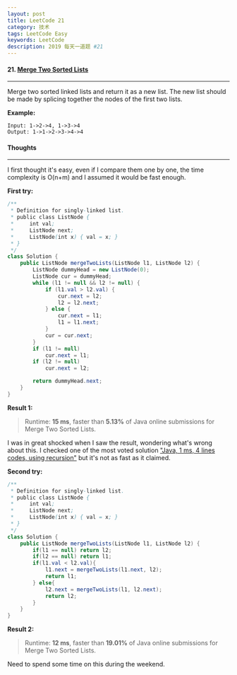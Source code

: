 ```yaml
---
layout: post
title: LeetCode 21
category: 技术
tags: LeetCode Easy
keywords: LeetCode
description: 2019 每天一道题 #21
---
```


#### 21. [Merge Two Sorted Lists](https://leetcode.com/problems/merge-two-sorted-lists/)
---
Merge two sorted linked lists and return it as a new list. The new list should be made by splicing together the nodes of the first two lists.

**Example:**
```
Input: 1->2->4, 1->3->4
Output: 1->1->2->3->4->4
```

#### Thoughts
---
I first thought it's easy, even if I compare them one by one, the time complexity is O(n+m) and I assumed it would be fast enough.

**First try:**
```Java
/**
 * Definition for singly-linked list.
 * public class ListNode {
 *     int val;
 *     ListNode next;
 *     ListNode(int x) { val = x; }
 * }
 */
class Solution {
    public ListNode mergeTwoLists(ListNode l1, ListNode l2) {
        ListNode dummyHead = new ListNode(0);
        ListNode cur = dummyHead;
        while (l1 != null && l2 != null) {
            if (l1.val > l2.val) {
                cur.next = l2;
                l2 = l2.next;
            } else {
                cur.next = l1;
                l1 = l1.next;
            }
            cur = cur.next;
        }
        if (l1 != null)
            cur.next = l1;
        if (l2 != null)
            cur.next = l2;

        return dummyHead.next;
    }
}
```

**Result 1:**
> Runtime: **15 ms**, faster than **5.13%** of Java online submissions for Merge Two Sorted Lists.

I was in great shocked when I saw the result, wondering what's wrong about this. 
I checked one of the most voted solution ["Java, 1 ms, 4 lines codes, using recursion"](https://leetcode.com/problems/merge-two-sorted-lists/discuss/9715)
but it's not as fast as it claimed.

**Second try:**
```Java
/**
 * Definition for singly-linked list.
 * public class ListNode {
 *     int val;
 *     ListNode next;
 *     ListNode(int x) { val = x; }
 * }
 */
class Solution {
    public ListNode mergeTwoLists(ListNode l1, ListNode l2) {
        if(l1 == null) return l2;
		if(l2 == null) return l1;
		if(l1.val < l2.val){
			l1.next = mergeTwoLists(l1.next, l2);
			return l1;
		} else{
			l2.next = mergeTwoLists(l1, l2.next);
			return l2;
		}
    }
}
```
**Result 2:**
> Runtime: **12 ms**, faster than **19.01%** of Java online submissions for Merge Two Sorted Lists.

Need to spend some time on this during the weekend.
